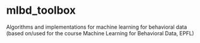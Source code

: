 # mlbd_toolbox
Algorithms and implementations for machine learning for behavioral data (based on/used for the course Machine Learning for Behavioral Data, EPFL)

